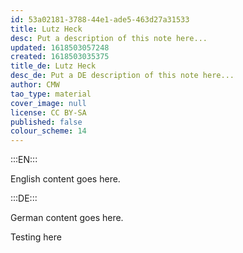 ```yaml
---
id: 53a02181-3788-44e1-ade5-463d27a31533
title: Lutz Heck
desc: Put a description of this note here...
updated: 1618503057248
created: 1618503035375
title_de: Lutz Heck
desc_de: Put a DE description of this note here...
author: CMW
tao_type: material
cover_image: null
license: CC BY-SA
published: false
colour_scheme: 14
---
```


:::EN:::

English content goes here.

:::DE:::

German content goes here.

Testing here
